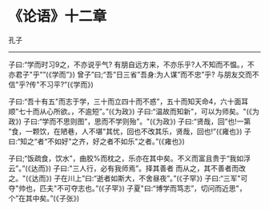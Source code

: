 # 《论语》十二章

孔子

---

子曰:“学而时习9之，不亦说乎气? 有朋自远方来，不亦乐乎?人不知而不愠。，不亦君子"乎””(《学而”》)
曾子”曰;“吾”日三省”吾身:为人谋”而不忠”乎? 与朋友交而不信"乎?传"不习平?”(《学而》)

子曰:“吾十有五"而志于学，三十而立四十而不惑”，五十而知天命4，六十面耳顺”七十而从心所欲。，不逾短”。”(《为政》)
子曰:“温故而知新"，可以为师矣。"(《为政》)
子曰:“学而不思则图”，思而不学则殆”。"(《为政》)
子曰:“贤哉，回”也!一第 ”食，一颗饮，在陋巷，人不堪"其忧，回也不改其乐，贤哉，回也!”(《雍也》)
子曰:“知之“者“不如好"之齐，好之者不如乐"之者。”(《雍也》)

子曰;“饭疏食，饮水”，曲胶%而枕之，乐亦在其中矣。不义而富且贵于“我如浮云”。”(《达而》)
子曰:"三人行，必有我师焉”。择其善者 而从之，其不善者而改之。"(《达而》)
子在川上”曰:“逝者如斯大，不舍昼夜”。”(《子罕》)
子曰:“三军"可夺"帅也，匹夫"不可夺志也。”(《子罕》)
子夏"曰:“博学而笃志”，切问而近思"，个”在其中矣。”(《子张》)
